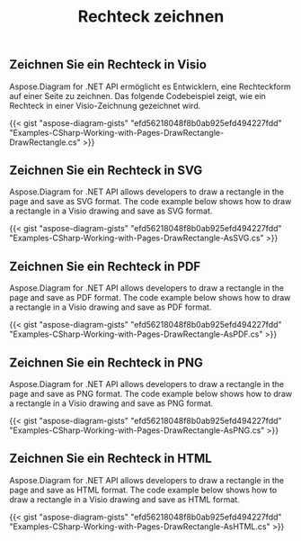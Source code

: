 ﻿---
title: Rechteck zeichnen
type: docs
weight: 10
url: /de/net/drawing/draw-rectangle
description: Dieser Abschnitt erklärt, wie man ein Rechteck auf einer visio-Seite mit Aspose.Diagram zeichnet. Unterstützung bei der Verwendung von C# zum Zeichnen von Rechtecken und zum Speichern als PDF, SVG, HTML, Bild, XPS und andere Formate.
---
## **Zeichnen Sie ein Rechteck in Visio**
Aspose.Diagram for .NET API ermöglicht es Entwicklern, eine Rechteckform auf einer Seite zu zeichnen. Das folgende Codebeispiel zeigt, wie ein Rechteck in einer Visio-Zeichnung gezeichnet wird.

{{< gist "aspose-diagram-gists" "efd56218048f8b0ab925efd494227fdd" "Examples-CSharp-Working-with-Pages-DrawRectangle-DrawRectangle.cs" >}}

## **Zeichnen Sie ein Rechteck in SVG**
Aspose.Diagram for .NET API allows developers to draw a rectangle in the page and save as SVG format. The code example below shows how to draw a rectangle in a Visio drawing and save as SVG format.

{{< gist "aspose-diagram-gists" "efd56218048f8b0ab925efd494227fdd" "Examples-CSharp-Working-with-Pages-DrawRectangle-AsSVG.cs" >}}

## **Zeichnen Sie ein Rechteck in PDF**
Aspose.Diagram for .NET API allows developers to draw a rectangle in the page and save as PDF format. The code example below shows how to draw a rectangle in a Visio drawing and save as PDF format.

{{< gist "aspose-diagram-gists" "efd56218048f8b0ab925efd494227fdd" "Examples-CSharp-Working-with-Pages-DrawRectangle-AsPDF.cs" >}}

## **Zeichnen Sie ein Rechteck in PNG**
Aspose.Diagram for .NET API allows developers to draw a rectangle in the page and save as PNG format. The code example below shows how to draw a rectangle in a Visio drawing and save as PNG format.

{{< gist "aspose-diagram-gists" "efd56218048f8b0ab925efd494227fdd" "Examples-CSharp-Working-with-Pages-DrawRectangle-AsPNG.cs" >}}

## **Zeichnen Sie ein Rechteck in HTML**
Aspose.Diagram for .NET API allows developers to draw a rectangle in the page and save as HTML format. The code example below shows how to draw a rectangle in a Visio drawing and save as HTML format.

{{< gist "aspose-diagram-gists" "efd56218048f8b0ab925efd494227fdd" "Examples-CSharp-Working-with-Pages-DrawRectangle-AsHTML.cs" >}}
